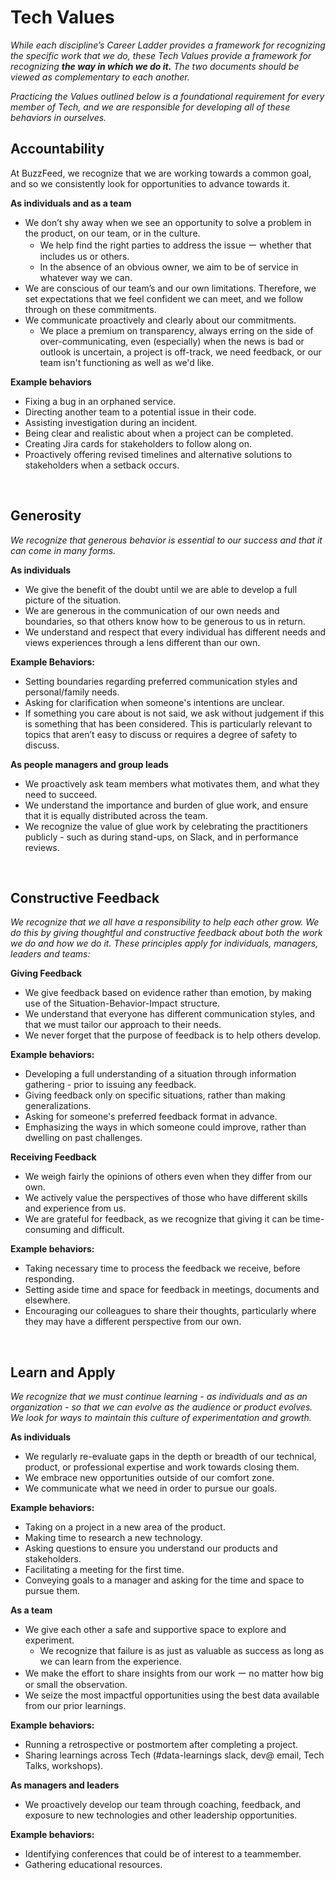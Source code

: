 # Tech Values

_While each discipline’s Career Ladder provides a framework for recognizing the specific work that we do, these Tech Values provide a framework for recognizing **the way in which we do it.** The two documents should be viewed as complementary to each another._

_Practicing the Values outlined below is a foundational requirement for every member of Tech, and we are responsible for developing all of these behaviors in ourselves._

## Accountability
At BuzzFeed, we recognize that we are working towards a common goal, and so we consistently look for opportunities to advance towards it.

**As individuals and as a team**
* We don’t shy away when we see an opportunity to solve a problem in the product, on our team, or in the culture. 
  * We help find the right parties to address the issue ー whether that includes us or others.
  * In the absence of an obvious owner, we aim to be of service in whatever way we can.
* We are conscious of our team’s and our own limitations. Therefore, we set expectations that we feel confident we can meet, and we follow through on these commitments.
* We communicate proactively and clearly about our commitments.
  * We place a premium on transparency, always erring on the side of over-communicating, even (especially) when the news is bad or outlook is uncertain, a project is off-track, we need feedback, or our team isn't functioning as well as we'd like. 

**Example behaviors**
* Fixing a bug in an orphaned service.
* Directing another team to a potential issue in their code.
* Assisting investigation during an incident.
* Being clear and realistic about when a project can be completed.
* Creating Jira cards for stakeholders to follow along on.
* Proactively offering revised timelines and alternative solutions to stakeholders when a setback occurs.

<br>

## Generosity
_We recognize that generous behavior is essential to our success and that it can come in many forms._

**As individuals**
* We give the benefit of the doubt until we are able to develop a full picture of the situation. 
* We are generous in the communication of our own needs and boundaries, so that others know how to be generous to us in return. 
* We understand and respect that every individual has different needs and views experiences through a lens different than our own. 


**Example Behaviors:**
- Setting boundaries regarding preferred communication styles and personal/family needs.
- Asking for clarification when someone's intentions are unclear.
- If something you care about is not said, we ask without judgement if this is something that has been considered. This is particularly relevant to topics that aren’t easy to discuss or requires a degree of safety to discuss.

**As people managers and group leads**
* We proactively ask team members what motivates them, and what they need to succeed.
* We understand the importance and burden of glue work, and ensure that it is equally distributed across the team. 
* We recognize the value of glue work by celebrating the practitioners publicly - such as during stand-ups, on Slack, and in performance reviews.

<br>

## Constructive Feedback
_We recognize that we all have a responsibility to help each other grow. We do this by giving thoughtful and constructive feedback about both the work we do and how we do it. These principles apply for individuals, managers, leaders and teams:_

**Giving Feedback**
* We give feedback based on evidence rather than emotion, by making use of the Situation-Behavior-Impact structure.
* We understand that everyone has different communication styles, and that we must tailor our approach to their needs.
* We never forget that the purpose of feedback is to help others develop.

**Example behaviors:**
- Developing a full understanding of a situation through information gathering - prior to issuing any feedback. 
- Giving feedback only on specific situations, rather than making generalizations.
- Asking for someone's preferred feedback format in advance.
- Emphasizing the ways in which someone could improve, rather than dwelling on past challenges.  

**Receiving Feedback**
* We weigh fairly the opinions of others even when they differ from our own.
* We actively value the perspectives of those who have different skills and experience from us.
* We are grateful for feedback, as we recognize that giving it can be time-consuming and difficult. 

**Example behaviors:**
- Taking necessary time to process the feedback we receive, before responding.
- Setting aside time and space for feedback in meetings, documents and elsewhere.
- Encouraging our colleagues to share their thoughts, particularly where they may have a different perspective from our own.

<br>

## Learn and Apply
_We recognize that we must continue learning - as individuals and as an organization - so that we can evolve as the audience or product evolves. We look for ways to maintain this culture of experimentation and growth._

**As individuals**
* We regularly re-evaluate gaps in the depth or breadth of our technical, product, or professional expertise and work towards closing them.
* We embrace new opportunities outside of our comfort zone.
* We communicate what we need in order to pursue our goals.

**Example behaviors:**
- Taking on a project in a new area of the product.
- Making time to research a new technology.
- Asking questions to ensure you understand our products and stakeholders.
- Facilitating a meeting for the first time.
- Conveying goals to a manager and asking for the time and space to pursue them.

**As a team**
* We give each other a safe and supportive space to explore and experiment.
  * We recognize that failure is as just as valuable as success as long as we can learn from the experience.
* We make the effort to share insights from our work ー no matter how big or small the observation.
* We seize the most impactful opportunities using the best data available from our prior learnings.

**Example behaviors:**
- Running a retrospective or postmortem after completing a project.
- Sharing learnings across Tech (#data-learnings slack, dev@ email, Tech Talks, workshops).

**As managers and leaders**
* We proactively develop our team through coaching, feedback, and exposure to new technologies and other leadership opportunities.

**Example behaviors:**
- Identifying conferences that could be of interest to a teammember.
- Gathering educational resources.

